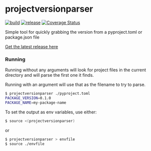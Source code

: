 projectversionparser
======================
[![build](https://github.com/SIMBAChain/pyprojectversionparser/actions/workflows/build.yaml/badge.svg?branch=main)](https://github.com/SIMBAChain/pyprojectversionparser/actions/workflows/build.yaml)  [![release](https://github.com/SIMBAChain/pyprojectversionparser/actions/workflows/release.yaml/badge.svg?branch=main)](https://github.com/SIMBAChain/pyprojectversionparser/actions/workflows/release.yaml) [![Coverage Status](https://coveralls.io/repos/github/SIMBAChain/pyprojectversionparser/badge.svg?branch=main)](https://coveralls.io/github/SIMBAChain/pyprojectversionparser?branch=main)

Simple tool for quickly grabbing the version from a pyproject.toml or package.json file

[Get the latest release here](https://github.com/SIMBAChain/pyprojectversionparser/releases/tag/v0.0.2)

### Running

Running without any arguments will look for project files in the current directory and will parse the first one it finds.

Running with an argument will use that as the filename to try to parse.

```bash
$ projectversionparser ./pyproject.toml
PACKAGE_VERSION=0.1.0
PACKAGE_NAME=my-package-name
```

To set the output as env variables, use either:

```bash
$ source <(projectversionparser)
```

or 
```bash
$ projectversionparser > envfile
$ source ./envfile
```